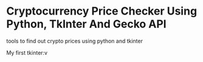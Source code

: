 # Cryptocurrency Price Checker Using Python, TkInter And Gecko API
tools to find out crypto prices using python and tkinter

My first tkinter:v
